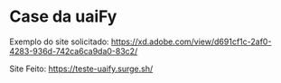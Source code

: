 # Case da uaiFy

Exemplo do site solicitado: https://xd.adobe.com/view/d691cf1c-2af0-4283-936d-742ca6ca9da0-83c2/

Site Feito: https://teste-uaify.surge.sh/
